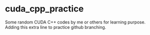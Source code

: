 # cuda_cpp_practice
Some random CUDA C++ codes by me or others for learning purpose. 
Adding this extra line to practice github branching.
